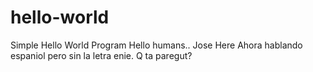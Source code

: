 # hello-world
Simple Hello World Program
Hello humans.. Jose Here Ahora hablando espaniol pero sin la letra enie.
Q ta paregut?
